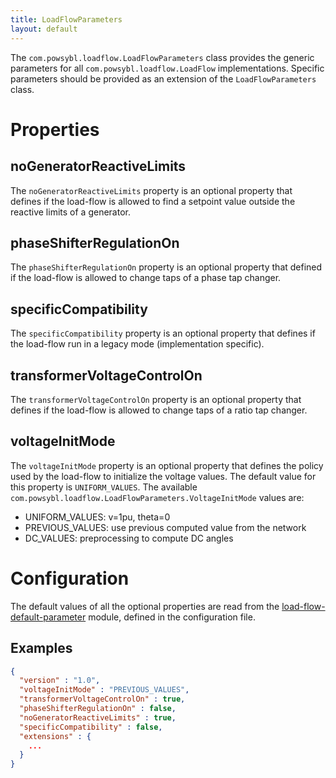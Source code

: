 ```yaml
---
title: LoadFlowParameters
layout: default
---
```


The `com.powsybl.loadflow.LoadFlowParameters` class provides the generic parameters for all `com.powsybl.loadflow.LoadFlow`
implementations. Specific parameters should be provided as an extension of the `LoadFlowParameters` class.

# Properties

## noGeneratorReactiveLimits
The `noGeneratorReactiveLimits` property is an optional property that defines if the load-flow is allowed to find a
setpoint value outside the reactive limits of a generator.

## phaseShifterRegulationOn
The `phaseShifterRegulationOn` property is an optional property that defined if the load-flow is allowed to change taps
of a phase tap changer.

## specificCompatibility
The `specificCompatibility` property is an optional property that defines if the load-flow run in a legacy mode
(implementation specific).

## transformerVoltageControlOn
The `transformerVoltageControlOn` property is an optional property that defines if the load-flow is allowed to change
taps of a ratio tap changer.

## voltageInitMode
The `voltageInitMode` property is an optional property that defines the policy used by the load-flow to initialize the
voltage values. The default value for this property is `UNIFORM_VALUES`. The available `com.powsybl.loadflow.LoadFlowParameters.VoltageInitMode`
values are:
- UNIFORM_VALUES: v=1pu, theta=0
- PREVIOUS_VALUES: use previous computed value from the network
- DC_VALUES: preprocessing to compute DC angles

# Configuration
The default values of all the optional properties are read from the [load-flow-default-parameter](../modules/load-flow-default-parameters.md)
module, defined in the configuration file. 

## Examples
```json
{
  "version" : "1.0",
  "voltageInitMode" : "PREVIOUS_VALUES",
  "transformerVoltageControlOn" : true,
  "phaseShifterRegulationOn" : false,
  "noGeneratorReactiveLimits" : true,
  "specificCompatibility" : false,
  "extensions" : {
    ...
  }
}
```
